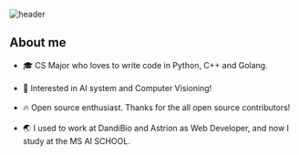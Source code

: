 ![header](https://capsule-render.vercel.app/api?type=waving&text=Hello%20I'm%TaeYoun(Jack)!&height=200&reversal=true&color=gradient&fontSize=40&fontAlignY=40)

<h2>About me</h2>
<ul>
  <li>🎓 CS Major who loves to write code in Python, C++ and Golang.<br></br></li>

  <li>📖 Interested in AI system and Computer Visioning!<br></br></li>

  <li>🔥 Open source enthusiast. Thanks for the all open source contributors!<br></br></li>

  <li>🌏 I used to work at DandiBio and Astrion as Web Developer, and now I study at the MS AI SCHOOL.<br></br></li>
</ul>

<!---
kweont0211/kweont0211 is a ✨ special ✨ repository because its `README.md` (this file) appears on your GitHub profile.
You can click the Preview link to take a look at your changes.
--->
